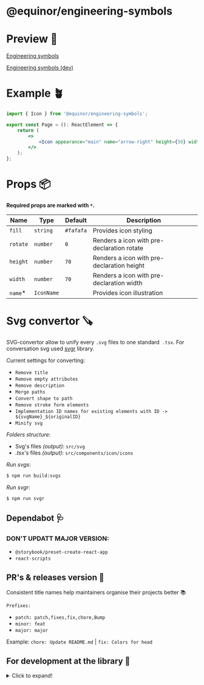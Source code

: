 # @equinor/engineering-symbols

# Preview 🧸

[Engineering symbols](https://storybook-engineering-symbols-prod.radix.equinor.com/)

[Engineering symbols (dev)](https://storybook-engineering-symbols-dev.radix.equinor.com/)

# Example 🪴

```jsx
import { Icon } from '@equinor/engineering-symbols';

export const Page = (): ReactElement => {
	return (
		<>
			<Icon appearance="main" name="arrow-right" height={50} width={50} />
		</>
	);
};
```

# Props 📦

**Required props are marked with `*`.**

| Name     | Type       | Default   | Description                                |
| -------- | ---------- | --------- | ------------------------------------------ |
| `fill`   | `string`   | `#fafafa` | Provides icon styling                      |
| `rotate` | `number`   | `0`       | Renders a icon with pre-declaration rotate |
| `height` | `number`   | `70`      | Renders a icon with pre-declaration height |
| `width`  | `number`   | `70`      | Renders a icon with pre-declaration width  |
| `name`\* | `IconName` |           | Provides icon illustration                 |

# Svg convertor 🪚

SVG-convertor allow to unify every `.svg` files to one standard` .tsx`. For conversation svg used [svgr](https://github.com/gregberge/svgr) library.

Current settings for converting:

-   `Remove title`
-   `Remove empty attributes`
-   `Remove description`
-   `Merge paths`
-   `Convert shape to path`
-   `Remove stroke form elements`
-   `Implementation ID names for existing elements with ID -> ${svgName}_${originalID}`
-   `Minify svg`

_Folders structure_:

-   Svg's files _(output)_: `src/svg`
-   _.tsx's_ files _(output)_: `src/components/icon/icons`

_Run svgs_:

```sh
$ npm run build:svgs
```

_Run svgr_:

```sh
$ npm run svgr
```

## Dependabot 🩺

### DON'T UPDATT MAJOR VERSION:

-   `@storybook/preset-create-react-app`
-   `react-scripts`

## PR's & releases version 🦆

Consistent title names help maintainers organise their projects better 📚

`Prefixes:`

-   `patch: patch,fixes,fix,chore,Bump`
-   `minor: feat`
-   `major: major`

Example: `chore: Update README.md` | `fix: Colors for head`

## For development at the library 🥷

<details>
  <summary>Click to expand!</summary>
  
  ### Install Node.js

Install the latest [LTS] (https://nodejs.org) version of Node.js, and at the same time make sure you are on version 6 of the `npm`-CLI.

```sh
$ node -v && npm -v
v16.14.0
8.31.0
```

### Install Npm

```sh
$ npm install --global npm
```

### Install project dependencies

```sh
$ npm i
```

## Local development

```sh
$ npm run storybook
$ npm run dev # Runs up a local dev version of Storybook - Both good tools to use to quickly see changes along the way.
```

## Code quality

The project is set up with TypeScript, Eslint, Prettier, and the following is run when validating each pull request:

```sh
$ npm run checkcode
```

## Testing

We will write unit tests on critical functionality.

```sh
$ npm run test
```

## Construction

```sh
$ npm run build:storybook # Builds Storybook for static files, and deploys for Vercel for pull requests and merging for main
$ npm run build:lib # Packs the library (not Storybook) - This step is run before `npm publish` is run
```

</details>
